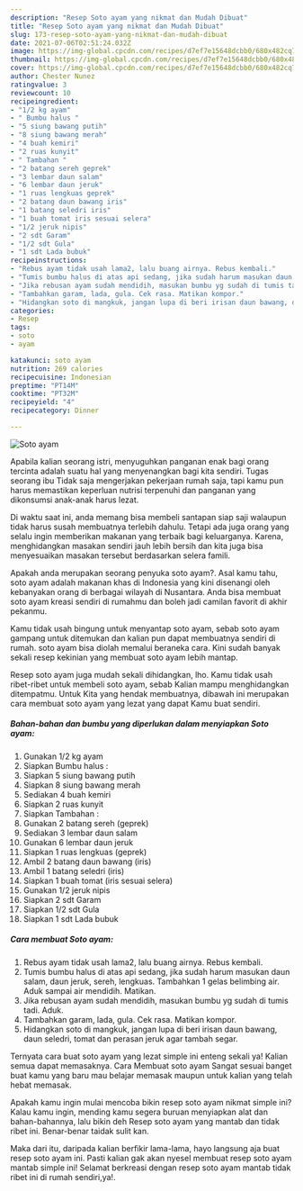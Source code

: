 ```yaml
---
description: "Resep Soto ayam yang nikmat dan Mudah Dibuat"
title: "Resep Soto ayam yang nikmat dan Mudah Dibuat"
slug: 173-resep-soto-ayam-yang-nikmat-dan-mudah-dibuat
date: 2021-07-06T02:51:24.032Z
image: https://img-global.cpcdn.com/recipes/d7ef7e15648dcbb0/680x482cq70/soto-ayam-foto-resep-utama.jpg
thumbnail: https://img-global.cpcdn.com/recipes/d7ef7e15648dcbb0/680x482cq70/soto-ayam-foto-resep-utama.jpg
cover: https://img-global.cpcdn.com/recipes/d7ef7e15648dcbb0/680x482cq70/soto-ayam-foto-resep-utama.jpg
author: Chester Nunez
ratingvalue: 3
reviewcount: 10
recipeingredient:
- "1/2 kg ayam"
- " Bumbu halus "
- "5 siung bawang putih"
- "8 siung bawang merah"
- "4 buah kemiri"
- "2 ruas kunyit"
- " Tambahan "
- "2 batang sereh geprek"
- "3 lembar daun salam"
- "6 lembar daun jeruk"
- "1 ruas lengkuas geprek"
- "2 batang daun bawang iris"
- "1 batang seledri iris"
- "1 buah tomat iris sesuai selera"
- "1/2 jeruk nipis"
- "2 sdt Garam"
- "1/2 sdt Gula"
- "1 sdt Lada bubuk"
recipeinstructions:
- "Rebus ayam tidak usah lama2, lalu buang airnya. Rebus kembali."
- "Tumis bumbu halus di atas api sedang, jika sudah harum masukan daun salam, daun jeruk, sereh, lengkuas. Tambahkan 1 gelas belimbing air. Aduk sampai air mendidih. Matikan."
- "Jika rebusan ayam sudah mendidih, masukan bumbu yg sudah di tumis tadi. Aduk."
- "Tambahkan garam, lada, gula. Cek rasa. Matikan kompor."
- "Hidangkan soto di mangkuk, jangan lupa di beri irisan daun bawang, daun seledri, tomat dan perasan jeruk agar tambah segar."
categories:
- Resep
tags:
- soto
- ayam

katakunci: soto ayam 
nutrition: 269 calories
recipecuisine: Indonesian
preptime: "PT14M"
cooktime: "PT32M"
recipeyield: "4"
recipecategory: Dinner

---
```



![Soto ayam](https://img-global.cpcdn.com/recipes/d7ef7e15648dcbb0/680x482cq70/soto-ayam-foto-resep-utama.jpg)

Apabila kalian seorang istri, menyuguhkan panganan enak bagi orang tercinta adalah suatu hal yang menyenangkan bagi kita sendiri. Tugas seorang ibu Tidak saja mengerjakan pekerjaan rumah saja, tapi kamu pun harus memastikan keperluan nutrisi terpenuhi dan panganan yang dikonsumsi anak-anak harus lezat.

Di waktu  saat ini, anda memang bisa membeli santapan siap saji walaupun tidak harus susah membuatnya terlebih dahulu. Tetapi ada juga orang yang selalu ingin memberikan makanan yang terbaik bagi keluarganya. Karena, menghidangkan masakan sendiri jauh lebih bersih dan kita juga bisa menyesuaikan masakan tersebut berdasarkan selera famili. 



Apakah anda merupakan seorang penyuka soto ayam?. Asal kamu tahu, soto ayam adalah makanan khas di Indonesia yang kini disenangi oleh kebanyakan orang di berbagai wilayah di Nusantara. Anda bisa membuat soto ayam kreasi sendiri di rumahmu dan boleh jadi camilan favorit di akhir pekanmu.

Kamu tidak usah bingung untuk menyantap soto ayam, sebab soto ayam gampang untuk ditemukan dan kalian pun dapat membuatnya sendiri di rumah. soto ayam bisa diolah memalui beraneka cara. Kini sudah banyak sekali resep kekinian yang membuat soto ayam lebih mantap.

Resep soto ayam juga mudah sekali dihidangkan, lho. Kamu tidak usah ribet-ribet untuk membeli soto ayam, sebab Kalian mampu menghidangkan ditempatmu. Untuk Kita yang hendak membuatnya, dibawah ini merupakan cara membuat soto ayam yang lezat yang dapat Kamu buat sendiri.

<!--inarticleads1-->

##### Bahan-bahan dan bumbu yang diperlukan dalam menyiapkan Soto ayam:

1. Gunakan 1/2 kg ayam
1. Siapkan  Bumbu halus :
1. Siapkan 5 siung bawang putih
1. Siapkan 8 siung bawang merah
1. Sediakan 4 buah kemiri
1. Siapkan 2 ruas kunyit
1. Siapkan  Tambahan :
1. Gunakan 2 batang sereh (geprek)
1. Sediakan 3 lembar daun salam
1. Gunakan 6 lembar daun jeruk
1. Siapkan 1 ruas lengkuas (geprek)
1. Ambil 2 batang daun bawang (iris)
1. Ambil 1 batang seledri (iris)
1. Siapkan 1 buah tomat (iris sesuai selera)
1. Gunakan 1/2 jeruk nipis
1. Siapkan 2 sdt Garam
1. Siapkan 1/2 sdt Gula
1. Siapkan 1 sdt Lada bubuk




<!--inarticleads2-->

##### Cara membuat Soto ayam:

1. Rebus ayam tidak usah lama2, lalu buang airnya. Rebus kembali.
1. Tumis bumbu halus di atas api sedang, jika sudah harum masukan daun salam, daun jeruk, sereh, lengkuas. Tambahkan 1 gelas belimbing air. Aduk sampai air mendidih. Matikan.
1. Jika rebusan ayam sudah mendidih, masukan bumbu yg sudah di tumis tadi. Aduk.
1. Tambahkan garam, lada, gula. Cek rasa. Matikan kompor.
1. Hidangkan soto di mangkuk, jangan lupa di beri irisan daun bawang, daun seledri, tomat dan perasan jeruk agar tambah segar.




Ternyata cara buat soto ayam yang lezat simple ini enteng sekali ya! Kalian semua dapat memasaknya. Cara Membuat soto ayam Sangat sesuai banget buat kamu yang baru mau belajar memasak maupun untuk kalian yang telah hebat memasak.

Apakah kamu ingin mulai mencoba bikin resep soto ayam nikmat simple ini? Kalau kamu ingin, mending kamu segera buruan menyiapkan alat dan bahan-bahannya, lalu bikin deh Resep soto ayam yang mantab dan tidak ribet ini. Benar-benar taidak sulit kan. 

Maka dari itu, daripada kalian berfikir lama-lama, hayo langsung aja buat resep soto ayam ini. Pasti kalian gak akan nyesel membuat resep soto ayam mantab simple ini! Selamat berkreasi dengan resep soto ayam mantab tidak ribet ini di rumah sendiri,ya!.

